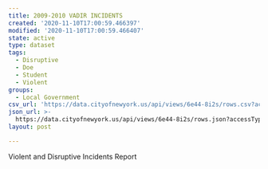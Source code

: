 ```yaml
---
title: 2009-2010 VADIR INCIDENTS
created: '2020-11-10T17:00:59.466397'
modified: '2020-11-10T17:00:59.466407'
state: active
type: dataset
tags:
  - Disruptive
  - Doe
  - Student
  - Violent
groups:
  - Local Government
csv_url: 'https://data.cityofnewyork.us/api/views/6e44-8i2s/rows.csv?accessType=DOWNLOAD'
json_url: >-
  https://data.cityofnewyork.us/api/views/6e44-8i2s/rows.json?accessType=DOWNLOAD
layout: post

---
```

Violent and Disruptive Incidents Report
